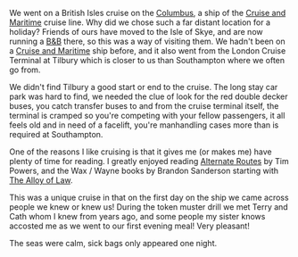 We went on a British Isles cruise on the [Columbus](https://www.cruiseandmaritime.com/our-ships/columbus), a ship of the
[Cruise and Maritime](https://www.cruiseandmaritime.com/) cruise line.  Why did
we chose such a far distant location for a holiday? Friends of ours have moved
to the Isle of Skye, and are now running a [B&B](https://www.therosesbb.co.uk/en-GB) there, so this was a way
of visiting them. We hadn't been on a [Cruise and Maritime](https://www.cruiseandmaritime.com/) ship before,
and it also went from the London Cruise Terminal at Tilbury which is
closer to us than Southampton where we often go from.

We didn't find Tilbury a good start or end to the cruise. The long stay car park was
hard to find, we needed the clue of look for the red double decker buses, you catch
transfer buses to and from the cruise terminal itself, the terminal is cramped so you're
competing with your fellow passengers, it all feels old and in need of a facelift, you're
manhandling cases more than is required at Southampton.

One of the reasons I like cruising is that it gives me (or makes me) have plenty of time
for reading. I greatly enjoyed reading [Alternate Routes](https://www.baen.com/alternate-routes-earc.html) by Tim Powers, and the Wax / Wayne books by Brandon Sanderson starting with
[The Alloy of Law](https://brandonsanderson.com/books/mistborn/the-alloy-of-law/).

This was a unique cruise in that on the first day on the ship we came across people
we knew or knew us! During the token muster drill we met Terry and Cath whom I knew from
years ago, and some people my sister knows accosted me as we went to our first evening meal!
Very pleasant!

The seas were calm, sick bags only appeared one night.
